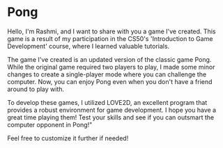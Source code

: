 # Pong
Hello, I'm Rashmi, and I want to share with you a game I've created. 
This game is a result of my participation in the CS50's 'Introduction to Game Development' course, where I learned valuable tutorials.

The game I've created is an updated version of the classic game Pong. 
While the original game required two players to play, I made some minor changes to create a single-player mode where you can challenge the computer. 
Now, you can enjoy Pong even when you don't have a friend around to play with.

To develop these games, I utilized LOVE2D, an excellent program that provides a robust environment for game development. 
I hope you have a great time playing them! Test your skills and see if you can outsmart the computer opponent in Pong!"

Feel free to customize it further if needed!
